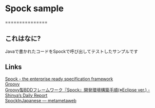 # Spock sample
===============

## これはなに?
Javaで書かれたコードをSpockで呼び出してテストしたサンプルです

## Links
[Spock - the enterprise ready specification framework](http://spockframework.org)  
[Groovy](http://groovy.codehaus.org)  
[Groovy製BDDフレームワーク『Spock』開発環境構築手順(※Eclipse ver.) - Shinya’s Daily Report](http://d.hatena.ne.jp/absj31/20120806/1344272593)  
[SpockInJapanese — metametaweb](http://www.metabolics.co.jp/Members/masaki/2009/0912/spockinjapanese)
